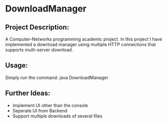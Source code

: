 # DownloadManager

## Project Description:
A Computer-Networks programming academic project. In this project I have implemented a download manager using multiple HTTP connections that supports multi-server download.

## Usage:
Simply run the command: java DownloadManager <url of file to download> <number of connections>

## Further Ideas:
- Implement UI other than the console
- Seperate UI from Backend
- Support multiple downloads of several files
